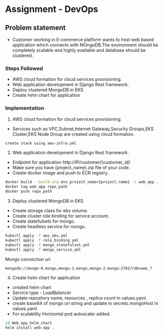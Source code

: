 # Assignment - DevOps 

## Problem statement

- Customer working in E-commerce platform wants to host web based application which connects   with MOngoDB.The environment should be completely scalable and highly available and database should be clustered.

### Steps Followed

- AWS cloud formation for cloud services provisioning.
- Web application development in Django Rest framework.
- Deploy clustered MongoDB in EKS.
- Create helm chart for application

### Implementation

1. AWS cloud formation for cloud services provisioning.

- Services such as VPC,Subnet,Internet Gateway,Security Groups,EKS Cluster,EKS Node Group are created using cloud formation.

```sh
create stack using aws-infra.yml
```

2. Web application development in Django Rest framework.

- Endpoint for application http://IP/customer/{customer_id}
- Make sure you have {project_name}.zip file of your code.
- Create docker image and push to ECR registry.

```sh
docker build --build-arg env_project_name={project_name} -t web_app .
docker tag web_app repo_path
docker push repo_path
```

3. Deploy clustered MongoDB in EKS.

- Create storage class for ebs volume.
- Create cluster role binding for service account.
- Create statefulsets for mongo.
- Create headless service for mongo.

```sh
kubectl apply -f aws_ebs.yml
kubectl apply -f role_binding.yml
kubectl apply -f mongo_statefulset.yml
kubectl apply -f mongo_service.yml
```

Mongo connection uri

```sh
mongodb://mongo-0.mongo,mongo-1.mongo,mongo-2.mongo:27017/dbname_?
```

4. Create helm chart for application

- created helm chart
- Service type - LoadBalancer
- Update repository name, resources , replica count in values.yaml.
- create base64 of mongo uri string and update in secrets.mongoHost in values.yaml
- For scalability Horizontal pod autoscaler added.

```sh
cd Web_app_helm_chart
helm install web-app .
```